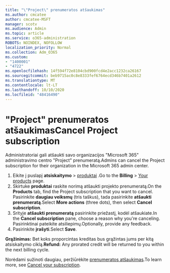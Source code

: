 ```yaml
---
title: "\"Project\" prenumeratos atšaukimas"
ms.author: cmcatee
author: cmcatee-MSFT
manager: scotv
ms.audience: Admin
ms.topic: article
ms.service: o365-administration
ROBOTS: NOINDEX, NOFOLLOW
localization_priority: Normal
ms.collection: Adm_O365
ms.custom:
- "1400001"
- "4722"
ms.openlocfilehash: 14f594f72e8104cbd900fcd4e2acc1232ca26167
ms.sourcegitcommit: beb9715ac0c8e8333fef6764ecd346b7401a2612
ms.translationtype: MT
ms.contentlocale: lt-LT
ms.lasthandoff: 10/10/2020
ms.locfileid: "48416490"
---
```

# <a name="cancel-project-subscription"></a><span data-ttu-id="dfce4-102">"Project" prenumeratos atšaukimas</span><span class="sxs-lookup"><span data-stu-id="dfce4-102">Cancel Project subscription</span></span>

<span data-ttu-id="dfce4-103">Administratoriai gali atšaukti savo organizacijos "Microsoft 365" administravimo centro "Project" prenumeratą.</span><span class="sxs-lookup"><span data-stu-id="dfce4-103">Admins can cancel the Project subscription for their organization in the Microsoft 365 admin center.</span></span>

1. <span data-ttu-id="dfce4-104">Eikite į puslapį **atsiskaitymo** \> [produktai](https://go.microsoft.com/fwlink/p/?linkid=842054) .</span><span class="sxs-lookup"><span data-stu-id="dfce4-104">Go to the **Billing** \> [Your products](https://go.microsoft.com/fwlink/p/?linkid=842054) page.</span></span>
2. <span data-ttu-id="dfce4-105">Skirtuke **produktai** raskite norimą atšaukti projekto prenumeratą.</span><span class="sxs-lookup"><span data-stu-id="dfce4-105">On the **Products** tab, find the Project subscription that you want to cancel.</span></span> <span data-ttu-id="dfce4-106">Pasirinkite **daugiau veiksmų** (tris taškus), tada pasirinkite **atšaukti prenumeratą**.</span><span class="sxs-lookup"><span data-stu-id="dfce4-106">Select **More actions** (three dots), then select **Cancel subscription**.</span></span>
3. <span data-ttu-id="dfce4-107">Srityje **atšaukti prenumeratą** pasirinkite priežastį, kodėl atšaukiate.</span><span class="sxs-lookup"><span data-stu-id="dfce4-107">In the **Cancel subscription** pane, choose a reason why you're canceling.</span></span> <span data-ttu-id="dfce4-108">Pasirinktinai pateikite atsiliepimų.</span><span class="sxs-lookup"><span data-stu-id="dfce4-108">Optionally, provide any feedback.</span></span>
4. <span data-ttu-id="dfce4-109">Pasirinkite **įrašyti**.</span><span class="sxs-lookup"><span data-stu-id="dfce4-109">Select **Save**.</span></span>

<span data-ttu-id="dfce4-110">**Grąžinimas:** Bet koks proporcintas kreditas bus grąžintas jums per kitą atsiskaitymo ciklą.</span><span class="sxs-lookup"><span data-stu-id="dfce4-110">**Refund:** Any prorated credit will be returned to you within the next billing cycle.</span></span>

<span data-ttu-id="dfce4-111">Norėdami sužinoti daugiau, peržiūrėkite [prenumeratos atšaukimas](https://docs.microsoft.com/microsoft-365/commerce/subscriptions/cancel-your-subscription).</span><span class="sxs-lookup"><span data-stu-id="dfce4-111">To learn more, see [Cancel your subscription](https://docs.microsoft.com/microsoft-365/commerce/subscriptions/cancel-your-subscription).</span></span>
